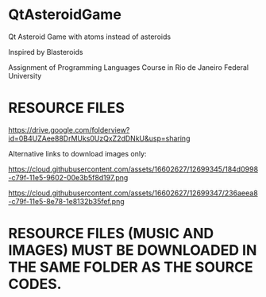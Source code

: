 # QtAsteroidGame
Qt Asteroid Game with atoms instead of asteroids

Inspired by Blasteroids

Assignment of Programming Languages Course in Rio de Janeiro Federal University

# RESOURCE FILES
https://drive.google.com/folderview?id=0B4UZAee88DrMUks0UzQxZ2dDNkU&usp=sharing

Alternative links to download images only:

https://cloud.githubusercontent.com/assets/16602627/12699345/184d0998-c79f-11e5-9602-00e3b5f8d197.png

https://cloud.githubusercontent.com/assets/16602627/12699347/236aeea8-c79f-11e5-8e78-1e8132b35fef.png

# RESOURCE FILES (MUSIC AND IMAGES) MUST BE DOWNLOADED IN THE SAME FOLDER AS THE SOURCE CODES.
